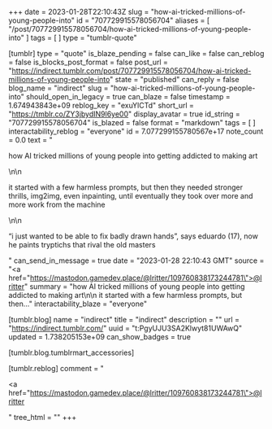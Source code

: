 +++
date = 2023-01-28T22:10:43Z
slug = "how-ai-tricked-millions-of-young-people-into"
id = "707729915578056704"
aliases = [ "/post/707729915578056704/how-ai-tricked-millions-of-young-people-into" ]
tags = [ ]
type = "tumblr-quote"

[tumblr]
type = "quote"
is_blaze_pending = false
can_like = false
can_reblog = false
is_blocks_post_format = false
post_url = "https://indirect.tumblr.com/post/707729915578056704/how-ai-tricked-millions-of-young-people-into"
state = "published"
can_reply = false
blog_name = "indirect"
slug = "how-ai-tricked-millions-of-young-people-into"
should_open_in_legacy = true
can_blaze = false
timestamp = 1.674943843e+09
reblog_key = "exuYlCTd"
short_url = "https://tmblr.co/ZY3jbydIN9l6ye00"
display_avatar = true
id_string = "707729915578056704"
is_blazed = false
format = "markdown"
tags = [ ]
interactability_reblog = "everyone"
id = 7.077299155780567e+17
note_count = 0.0
text = "<p>how AI tricked millions of young people into getting addicted to making art</p>\n\n<p>it started with a few harmless prompts, but then they needed stronger thrills, img2img, even inpainting, until eventually they took over more and more work from the machine</p>\n\n<p>&ldquo;i just wanted to be able to fix badly drawn hands&rdquo;, says eduardo (17), now he paints tryptichs that rival the old masters</p>"
can_send_in_message = true
date = "2023-01-28 22:10:43 GMT"
source = "<a href=\"https://mastodon.gamedev.place/@lritter/109760838173244781\">@lritter</a>"
summary = "how AI tricked millions of young people into getting addicted to making art\n\n it started with a few harmless prompts, but then..."
interactability_blaze = "everyone"

[tumblr.blog]
name = "indirect"
title = "indirect"
description = ""
url = "https://indirect.tumblr.com/"
uuid = "t:PgyUJU3SA2Klwyt81UWAwQ"
updated = 1.738205153e+09
can_show_badges = true

[tumblr.blog.tumblrmart_accessories]

[tumblr.reblog]
comment = "<p><a href=\"https://mastodon.gamedev.place/@lritter/109760838173244781\">@lritter</a></p>"
tree_html = ""
+++
